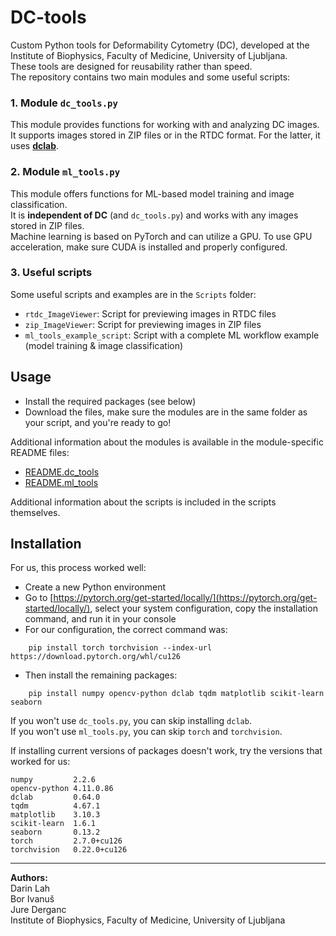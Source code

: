 # DC-tools

Custom Python tools for Deformability Cytometry (DC), developed at the Institute of Biophysics, Faculty of Medicine, University of Ljubljana.  
These tools are designed for reusability rather than speed.  
The repository contains two main modules and some useful scripts:

### 1. Module `dc_tools.py`
This module provides functions for working with and analyzing DC images. It supports images stored in ZIP files or in the RTDC format. For the latter, it uses [**dclab**](https://github.com/DC-analysis/dclab).

### 2. Module `ml_tools.py`
This module offers functions for ML-based model training and image classification.  
It is **independent of DC** (and `dc_tools.py`) and works with any images stored in ZIP files.  
Machine learning is based on PyTorch and can utilize a GPU. To use GPU acceleration, make sure CUDA is installed and properly configured.

### 3. Useful scripts
Some useful scripts and examples are in the `Scripts` folder:
- `rtdc_ImageViewer`: Script for previewing images in RTDC files
- `zip_ImageViewer`: Script for previewing images in ZIP files
- `ml_tools_example_script`: Script with a complete ML workflow example (model training & image classification)

## Usage

- Install the required packages (see below)
- Download the files, make sure the modules are in the same folder as your script, and you're ready to go!

Additional information about the modules is available in the module-specific README files:
- [README.dc_tools](README.dc_tools.md)
- [README.ml_tools](README.ml_tools.md)

Additional information about the scripts is included in the scripts themselves.



## Installation

For us, this process worked well:

- Create a new Python environment  
- Go to [https://pytorch.org/get-started/locally/](https://pytorch.org/get-started/locally/), select your system configuration, copy the installation command, and run it in your console  
- For our configuration, the correct command was:

```
    pip install torch torchvision --index-url https://download.pytorch.org/whl/cu126
```

- Then install the remaining packages:

```
    pip install numpy opencv-python dclab tqdm matplotlib scikit-learn seaborn
```

If you won't use `dc_tools.py`, you can skip installing `dclab`.  
If you won't use `ml_tools.py`, you can skip `torch` and `torchvision`.  

If installing current versions of packages doesn't work, try the versions that worked for us:
```
numpy         2.2.6
opencv-python 4.11.0.86
dclab         0.64.0
tqdm          4.67.1
matplotlib    3.10.3
scikit-learn  1.6.1
seaborn       0.13.2
torch         2.7.0+cu126
torchvision   0.22.0+cu126
```

---

**Authors:**  
Darin Lah  
Bor Ivanuš  
Jure Derganc  
Institute of Biophysics, Faculty of Medicine, University of Ljubljana
